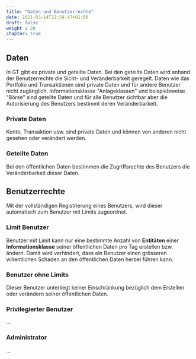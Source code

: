 ```yaml
---
title: "Daten und Benutzerrechte"
date: 2021-03-14T22:54:47+01:00
draft: false
weight : 20
chapter: true
---
```

## Daten
In GT gibt es private und geteilte Daten. Bei den geteilte Daten wird anhand der Benutzerrechte die Sicht- und  Veränderbarkeit geregelt. Daten wie das Portfolio und Transaktionen sind private Daten und für andere Benutzer nicht zugänglich. Informationsklasse  "Anlageklassen" und beispielsweise "Börse" sind geteilte Daten und für alle Benutzer sichtbar aber die Autorisierung des Benutzers bestimmt deren Veränderbarkeit.

### Private Daten
Konto, Transaktion usw. sind private Daten und können von anderen nicht gesehen oder verändert werden.

### Geteilte Daten
Bei den öffentlichen Daten bestimmen die Zugriffsrechte des Benutzers die Veränderbarkeit dieser Daten.

## Benutzerrechte
Mit der vollständigen Registrierung eines Benutzers, wird dieser automatisch zum Benutzer mit Limits zugeordnet.

### Limit Benutzer
Benutzer mit Limit kann nur eine bestimmte Anzahl von **Entitäten** einer **Informationsklasse** seiner öffentlichen Daten pro Tag erstellen bzw. ändern. Damit wird verhindert, dass ein Benutzer einen grösseren willentlichen Schaden an den öffentlichen Daten herbei führen kann.

### Benutzer ohne Limits
Dieser Benutzer unterliegt keiner Einschränkung bezüglich dem Erstellen oder verändern seiner öffentlichen Daten.

### Privilegierter Benutzer
...

### Administrator
...